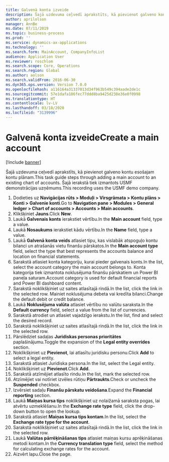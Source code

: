 ```yaml
---
title: Galvenā konta izveide
description: Šajā uzdevuma ceļvedī aprakstīts, kā pievienot galveno kontu esošajam kontu plānam.
author: aprilolson
manager: AnnBe
ms.date: 07/11/2019
ms.topic: business-process
ms.prod: ''
ms.service: dynamics-ax-applications
ms.technology: ''
ms.search.form: MainAccount, CompanyInfoList
audience: Application User
ms.reviewer: roschlom
ms.search.scope: Core, Operations
ms.search.region: Global
ms.author: aolson
ms.search.validFrom: 2016-06-30
ms.dyn365.ops.version: Version 7.0.0
ms.openlocfilehash: a116164a31337013d34f963b549c394aade2de1c
ms.sourcegitcommit: 57e1dafa186fec77ddd8ba9425d238e36e0f0998
ms.translationtype: HT
ms.contentlocale: lv-LV
ms.lasthandoff: 03/18/2020
ms.locfileid: "3139996"
---
```

# <a name="create-a-main-account"></a><span data-ttu-id="183f0-103">Galvenā konta izveide</span><span class="sxs-lookup"><span data-stu-id="183f0-103">Create a main account</span></span>

[!include [banner](../../includes/banner.md)]

<span data-ttu-id="183f0-104">Šajā uzdevuma ceļvedī aprakstīts, kā pievienot galveno kontu esošajam kontu plānam.</span><span class="sxs-lookup"><span data-stu-id="183f0-104">This task guide steps through adding a main account to an existing chart of accounts.</span></span> <span data-ttu-id="183f0-105">Šajā ierakstā tiek izmantots USMF demonstrācijas uzņēmums.</span><span class="sxs-lookup"><span data-stu-id="183f0-105">This recording uses the USMF demo company.</span></span>  

1. <span data-ttu-id="183f0-106">Dodieties uz **Navigācijas rūts > Moduļi > Virsgrāmata > Kontu plāns > Konti > Galvenie konti**.</span><span class="sxs-lookup"><span data-stu-id="183f0-106">Go to **Navigation pane > Modules > General ledger > Chart of accounts > Accounts > Main accounts**.</span></span>
2. <span data-ttu-id="183f0-107">Klikšķiniet **Jauns**.</span><span class="sxs-lookup"><span data-stu-id="183f0-107">Click **New**.</span></span>
3. <span data-ttu-id="183f0-108">Laukā **Galvenais konts** ierakstiet vērtību.</span><span class="sxs-lookup"><span data-stu-id="183f0-108">In the **Main account** field, type a value.</span></span>
4. <span data-ttu-id="183f0-109">Laukā **Nosaukums** ierakstiet kādu vērtību.</span><span class="sxs-lookup"><span data-stu-id="183f0-109">In the **Name** field, type a value.</span></span>
5. <span data-ttu-id="183f0-110">Laukā **Galvenā konta veids** atlasiet tipu, kas vislabāk atspoguļo kontu bilanci un atrašanās vietu finanšu pārskatos.</span><span class="sxs-lookup"><span data-stu-id="183f0-110">In the **Main account type** field, select the type that best represents the accounts balance and location on financial statements.</span></span>
6. <span data-ttu-id="183f0-111">Sarakstā atlasiet konta kategoriju, kurai pieder galvenais konts.</span><span class="sxs-lookup"><span data-stu-id="183f0-111">In the list, select the account category the main account belongs to.</span></span> <span data-ttu-id="183f0-112">Konta kategorija tiek izmantota noklusējuma finanšu pārskatiem un Power BI paneļa saturam.</span><span class="sxs-lookup"><span data-stu-id="183f0-112">Account category is used for default financial reports and Power BI dashboard content.</span></span>  
7. <span data-ttu-id="183f0-113">Sarakstā noklikšķiniet uz saites atlasītajā rindā.</span><span class="sxs-lookup"><span data-stu-id="183f0-113">In the list, click the link in the selected row.</span></span> <span data-ttu-id="183f0-114">Mainiet noklusējuma debeta vai kredīta bilanci.</span><span class="sxs-lookup"><span data-stu-id="183f0-114">Change the default debit or credit balance.</span></span>  
8. <span data-ttu-id="183f0-115">Laukā **Noklusējuma valūta** atlasiet vērtību no valūtu saraksta.</span><span class="sxs-lookup"><span data-stu-id="183f0-115">In the **Default currency** field, select a value from the list of currencies.</span></span>
9. <span data-ttu-id="183f0-116">Sarakstā atrodiet un atlasiet vajadzīgo ierakstu.</span><span class="sxs-lookup"><span data-stu-id="183f0-116">In the list, find and select the desired record.</span></span>
10. <span data-ttu-id="183f0-117">Sarakstā noklikšķiniet uz saites atlasītajā rindā.</span><span class="sxs-lookup"><span data-stu-id="183f0-117">In the list, click the link in the selected row.</span></span>
11. <span data-ttu-id="183f0-118">Pārslēdziet sadaļas **Juridiskas personas prioritātes** paplašinājumu.</span><span class="sxs-lookup"><span data-stu-id="183f0-118">Toggle the expansion of the **Legal entity overrides** section.</span></span>
12. <span data-ttu-id="183f0-119">Noklikšķiniet uz **Pievienot**, lai atlasītu juridisku personu.</span><span class="sxs-lookup"><span data-stu-id="183f0-119">Click **Add** to select a legal entity.</span></span>
13. <span data-ttu-id="183f0-120">Sarakstā atlasiet Juridiska persona.</span><span class="sxs-lookup"><span data-stu-id="183f0-120">In the list, select the Legal entity.</span></span>
14. <span data-ttu-id="183f0-121">Noklikšķiniet uz **Pievienot**.</span><span class="sxs-lookup"><span data-stu-id="183f0-121">Click **Add**.</span></span>
15. <span data-ttu-id="183f0-122">Sarakstā atzīmējiet atlasīto rindu.</span><span class="sxs-lookup"><span data-stu-id="183f0-122">In the list, mark the selected row.</span></span>
16. <span data-ttu-id="183f0-123">Atzīmējiet vai notīriet izvēles rūtiņu **Pārtraukts**.</span><span class="sxs-lookup"><span data-stu-id="183f0-123">Check or uncheck the **Suspended** checkbox.</span></span>
17. <span data-ttu-id="183f0-124">Izvērsiet sadaļu **Finanšu pārskatu veidošana**.</span><span class="sxs-lookup"><span data-stu-id="183f0-124">Expand the **Financial reporting** section.</span></span>
18. <span data-ttu-id="183f0-125">Laukā **Maiņas kursa tips** noklikšķiniet uz nolaižamā saraksta pogas, lai atvērtu uzmeklēšanu.</span><span class="sxs-lookup"><span data-stu-id="183f0-125">In the **Exchange rate type** field, click the drop-down button to open the lookup.</span></span>
19. <span data-ttu-id="183f0-126">Sarakstā atlasiet **Maiņas kursa tips kontam**.</span><span class="sxs-lookup"><span data-stu-id="183f0-126">In the list, select the **Exchange rate type for the account**.</span></span>
20. <span data-ttu-id="183f0-127">Sarakstā noklikšķiniet uz saites atlasītajā rindā.</span><span class="sxs-lookup"><span data-stu-id="183f0-127">In the list, click the link in the selected row.</span></span>
21. <span data-ttu-id="183f0-128">Laukā **Valūtas pārrēķināšanas tips** atlasiet maiņas kursu aprēķināšanas metodi kontam.</span><span class="sxs-lookup"><span data-stu-id="183f0-128">In the **Currency translation type** field, select the method for calculating exchange rates for the account.</span></span>
22. <span data-ttu-id="183f0-129">Aizvērt lapu.</span><span class="sxs-lookup"><span data-stu-id="183f0-129">Close the page.</span></span>

